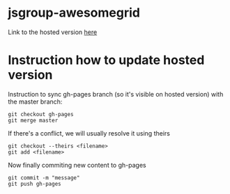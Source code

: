 jsgroup-awesomegrid
===================

Link to the hosted version [here](http://blanciq.github.io/jsgroup-awesomegrid/)

Instruction how to update hosted version
===================

Instruction to sync gh-pages branch (so it's visible on hosted version) with the master branch:

    git checkout gh-pages
    git merge master

If there's a conflict, we will usually resolve it using theirs

    git checkout --theirs <filename>
    git add <filename>

Now finally commiting new content to gh-pages

    git commit -m "message"
    git push gh-pages
